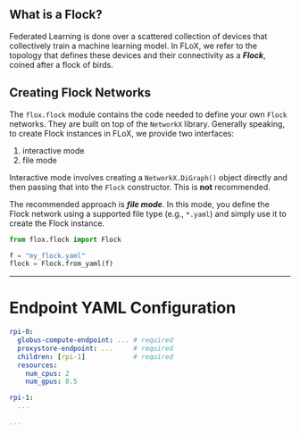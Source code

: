## What is a Flock?
Federated Learning is done over a scattered collection of devices that collectively train a machine learning model. In FLoX, we refer to the topology that defines these devices and their connectivity as a ***Flock***, coined after a flock of birds.

## Creating Flock Networks
The ``flox.flock`` module contains the code needed to define your own ``Flock`` networks. They are built on top of the ``NetworkX``  library. Generally speaking, to create Flock instances in FLoX, we provide two interfaces:
  1. interactive mode
  2. file mode

Interactive mode involves creating a ``NetworkX.DiGraph()`` object directly and then passing that into the ``Flock`` constructor. This is **not** recommended. 

The recommended approach is ***file mode***. In this mode, you define the Flock network using a supported file type (e.g., `*.yaml`) and simply use it to create the Flock instance.

```python
from flox.flock import Flock

f = "my_flock.yaml"
flock = Flock.from_yaml(f) 
```

*** 

# Endpoint YAML Configuration

```yaml
rpi-0:
  globus-compute-endpoint: ... # required
  proxystore-endpoint: ...     # required
  children: [rpi-1]            # required
  resources:
    num_cpus: 2
    num_gpus: 0.5

rpi-1: 
  ...

...
```